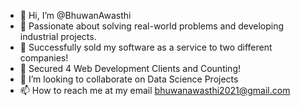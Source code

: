 - 👋 Hi, I’m @BhuwanAwasthi
- 👀 Passionate about solving real-world problems and developing industrial projects.
- 🌱 Successfully sold my software as a service to two different companies!
- 🌱 Secured 4 Web Development Clients and Counting!
- 💞️ I’m looking to collaborate on Data Science Projects
- 📫 How to reach me at my email bhuwanawasthi2021@gmail.com


<!---
BhuwanAwasthi/BhuwanAwasthi is a ✨ special ✨ repository because its `README.md` (this file) appears on your GitHub profile.
You can click the Preview link to take a look at your changes.
--->
